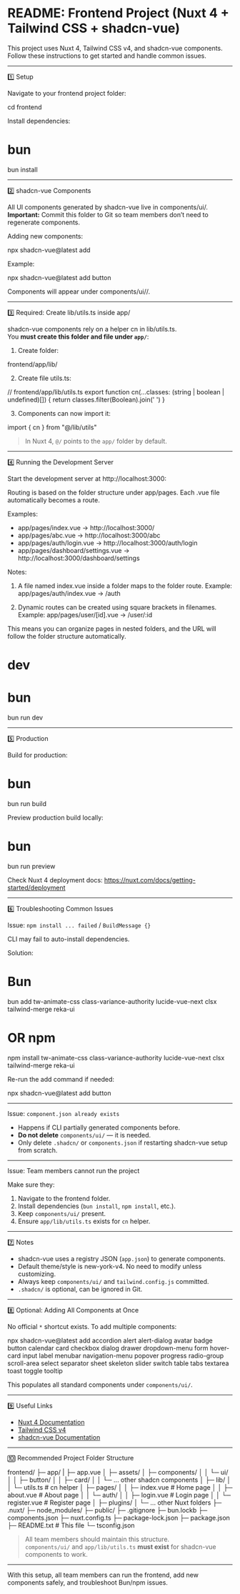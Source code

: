 # README: Frontend Project (Nuxt 4 + Tailwind CSS + shadcn-vue)

This project uses Nuxt 4, Tailwind CSS v4, and shadcn-vue components. Follow these instructions to get started and handle common issues.

---

1️⃣ Setup

Navigate to your frontend project folder:

cd frontend

Install dependencies:

# bun
bun install

---

2️⃣ shadcn-vue Components

All UI components generated by shadcn-vue live in components/ui/.  
**Important:** Commit this folder to Git so team members don’t need to regenerate components.

Adding new components:

npx shadcn-vue@latest add <component-name>

Example:

npx shadcn-vue@latest add button

Components will appear under components/ui/<component-name>/.

---

3️⃣ Required: Create lib/utils.ts inside app/

shadcn-vue components rely on a helper cn in lib/utils.ts.  
You **must create this folder and file under `app/`**:

1. Create folder:

frontend/app/lib/

2. Create file utils.ts:

// frontend/app/lib/utils.ts
export function cn(...classes: (string | boolean | undefined)[]) {
  return classes.filter(Boolean).join(' ')
}

3. Components can now import it:

import { cn } from "@/lib/utils"

> In Nuxt 4, `@/` points to the `app/` folder by default.

---

4️⃣ Running the Development Server

Start the development server at http://localhost:3000:

Routing is based on the folder structure under app/pages. Each .vue file automatically becomes a route.

Examples:

- app/pages/index.vue               → http://localhost:3000/
- app/pages/abc.vue                 → http://localhost:3000/abc
- app/pages/auth/login.vue          → http://localhost:3000/auth/login
- app/pages/dashboard/settings.vue  → http://localhost:3000/dashboard/settings

Notes:
1. A file named index.vue inside a folder maps to the folder route.
   Example: app/pages/auth/index.vue → /auth

2. Dynamic routes can be created using square brackets in filenames.
   Example: app/pages/user/[id].vue → /user/:id

This means you can organize pages in nested folders, and the URL will follow the folder structure automatically.

# dev

# bun
bun run dev

---

5️⃣ Production

Build for production:

# bun
bun run build

Preview production build locally:

# bun
bun run preview

Check Nuxt 4 deployment docs: https://nuxt.com/docs/getting-started/deployment

---

6️⃣ Troubleshooting Common Issues

Issue: `npm install ... failed` / `BuildMessage {}`

CLI may fail to auto-install dependencies.

Solution:

# Bun
bun add tw-animate-css class-variance-authority lucide-vue-next clsx tailwind-merge reka-ui

# OR npm
npm install tw-animate-css class-variance-authority lucide-vue-next clsx tailwind-merge reka-ui

Re-run the add command if needed:

npx shadcn-vue@latest add button

---

Issue: `component.json already exists`

* Happens if CLI partially generated components before.  
* **Do not delete** `components/ui/` — it is needed.  
* Only delete `.shadcn/` or `components.json` if restarting shadcn-vue setup from scratch.

---

Issue: Team members cannot run the project

Make sure they:

1. Navigate to the frontend folder.  
2. Install dependencies (`bun install`, `npm install`, etc.).  
3. Keep `components/ui/` present.  
4. Ensure `app/lib/utils.ts` exists for `cn` helper.

---

7️⃣ Notes

* shadcn-vue uses a registry JSON (`app.json`) to generate components.  
* Default theme/style is new-york-v4. No need to modify unless customizing.  
* Always keep `components/ui/` and `tailwind.config.js` committed.  
* `.shadcn/` is optional, can be ignored in Git.

---

8️⃣ Optional: Adding All Components at Once

No official `*` shortcut exists. To add multiple components:

npx shadcn-vue@latest add accordion alert alert-dialog avatar badge button calendar card checkbox dialog drawer dropdown-menu form hover-card input label menubar navigation-menu popover progress radio-group scroll-area select separator sheet skeleton slider switch table tabs textarea toast toggle tooltip

This populates all standard components under `components/ui/`.

---

9️⃣ Useful Links

* [Nuxt 4 Documentation](https://nuxt.com/docs)  
* [Tailwind CSS v4](https://tailwindcss.com/docs)  
* [shadcn-vue Documentation](https://shadcn-vue.com/docs)

---

🔟 Recommended Project Folder Structure

frontend/
├─ app/
|  ├─ app.vue
│  ├─ assets/
│  ├─ components/
│  │  └─ ui/
│  │     ├─ button/
│  │     ├─ card/
│  │     └─ ... other shadcn components
│  ├─ lib/
│  │  └─ utils.ts       # cn helper
│  ├─ pages/
│  │  ├─ index.vue         # Home page
│  │  ├─ about.vue         # About page
│  │  └─ auth/
│  │     ├─ login.vue      # Login page
│  │     └─ register.vue   # Register page
│  ├─ plugins/
│  └─ ... other Nuxt folders
├─ .nuxt/
├─ node_modules/
├─ public/
├─ .gitignore
├─ bun.lockb
├─ components.json
├─ nuxt.config.ts
├─ package-lock.json
├─ package.json
├─ README.txt         # This file
└─ tsconfig.json

> All team members should maintain this structure.  
> `components/ui/` and `app/lib/utils.ts` **must exist** for shadcn-vue components to work.

---

With this setup, all team members can run the frontend, add new components safely, and troubleshoot Bun/npm issues.

